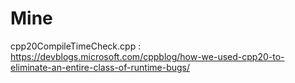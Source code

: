 # Mine
cpp20CompileTimeCheck.cpp : https://devblogs.microsoft.com/cppblog/how-we-used-cpp20-to-eliminate-an-entire-class-of-runtime-bugs/
